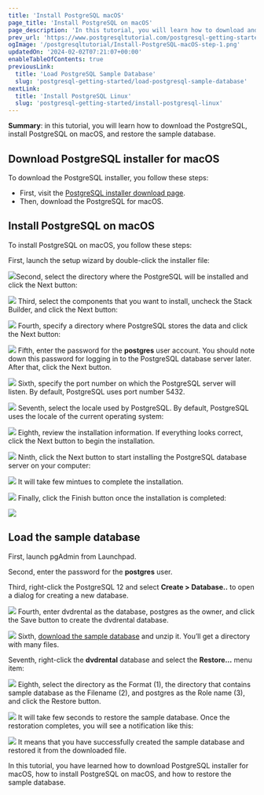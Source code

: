 ```yaml
---
title: 'Install PostgreSQL macOS'
page_title: 'Install PostgreSQL on macOS'
page_description: 'In this tutorial, you will learn how to download and install PostgreSQL on macOS step by step.'
prev_url: 'https://www.postgresqltutorial.com/postgresql-getting-started/install-postgresql-macos/'
ogImage: '/postgresqltutorial/Install-PostgreSQL-macOS-step-1.png'
updatedOn: '2024-02-02T07:21:07+00:00'
enableTableOfContents: true
previousLink:
  title: 'Load PostgreSQL Sample Database'
  slug: 'postgresql-getting-started/load-postgresql-sample-database'
nextLink:
  title: 'Install PostgreSQL Linux'
  slug: 'postgresql-getting-started/install-postgresql-linux'
---
```


**Summary**: in this tutorial, you will learn how to download the PostgreSQL, install PostgreSQL on macOS, and restore the sample database.

<CTA title="Run PostgreSQL in the Cloud, Free" description="As an alternative to installing Postgres locally, you can get cloud Postgres in seconds on Neon with a generous free plan. No credit card required." buttonText="Get Cloud Postgres" buttonUrl="/signup?ref=pgt-install-cta" />

## Download PostgreSQL installer for macOS

To download the PostgreSQL installer, you follow these steps:

- First, visit the [PostgreSQL installer download page](https://www.enterprisedb.com/downloads/postgres-postgresql-downloads).
- Then, download the PostgreSQL for macOS.

## Install PostgreSQL on macOS

To install PostgreSQL on macOS, you follow these steps:

First, launch the setup wizard by double\-click the installer file:

![](/postgresqltutorial/Install-PostgreSQL-macOS-step-1.png)Second, select the directory where the PostgreSQL will be installed and click the Next button:

![](/postgresqltutorial/Install-PostgreSQL-macOS-step-2.png)
Third, select the components that you want to install, uncheck the Stack Builder, and click the Next button:

![](/postgresqltutorial/Install-PostgreSQL-macOS-step-3.png)
Fourth, specify a directory where PostgreSQL stores the data and click the Next button:

![](/postgresqltutorial/Install-PostgreSQL-macOS-step-4.png)
Fifth, enter the password for the **postgres** user account. You should note down this password for logging in to the PostgreSQL database server later. After that, click the Next button.

![](/postgresqltutorial/Install-PostgreSQL-macOS-step-5.png)
Sixth, specify the port number on which the PostgreSQL server will listen. By default, PostgreSQL uses port number 5432\.

![](/postgresqltutorial/Install-PostgreSQL-macOS-step-6.png)
Seventh, select the locale used by PostgreSQL. By default, PostgreSQL uses the locale of the current operating system:

![](/postgresqltutorial/Install-PostgreSQL-macOS-step-7.png)
Eighth, review the installation information. If everything looks correct, click the Next button to begin the installation.

![](/postgresqltutorial/Install-PostgreSQL-macOS-step-8.png)
Ninth, click the Next button to start installing the PostgreSQL database server on your computer:

![](/postgresqltutorial/Install-PostgreSQL-macOS-step-9.png)
It will take few mintues to complete the installation.

![](/postgresqltutorial/Install-PostgreSQL-step-10.png)
Finally, click the Finish button once the installation is completed:

![](/postgresqltutorial/Install-PostgreSQL-step-11.png)

## Load the sample database

First, launch pgAdmin from Launchpad.

Second, enter the password for the **postgres** user.

Third, right\-click the PostgreSQL 12 and select **Create \> Database..** to open a dialog for creating a new database.

![](/postgresqltutorial/Restore-Sample-Database-Step-1.png)
Fourth, enter dvdrental as the database, postgres as the owner, and click the Save button to create the dvdrental database.

![](/postgresqltutorial/Restore-Sample-Database-Step-2.png)
Sixth, [download the sample database](postgresql-sample-database) and unzip it. You’ll get a directory with many files.

Seventh, right\-click the **dvdrental** database and select the **Restore…** menu item:

![](/postgresqltutorial/Restore-Sample-Database-Step-3.png)
Eighth, select the directory as the Format (1\), the directory that contains sample database as the Filename (2\), and postgres as the Role name (3\), and click the Restore button.

![](/postgresqltutorial/Restore-Sample-Database-Step-4.png)
It will take few seconds to restore the sample database. Once the restoration completes, you will see a notification like this:

![](/postgresqltutorial/Restore-Sample-Database-Step-5.png)
It means that you have successfully created the sample database and restored it from the downloaded file.

In this tutorial, you have learned how to download PostgreSQL installer for macOS, how to install PostgreSQL on macOS, and how to restore the sample database.
